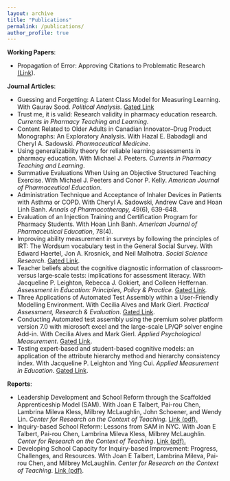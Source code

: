 ```yaml
---
layout: archive
title: "Publications"
permalink: /publications/
author_profile: true
---
```


<p><strong>Working Papers</strong>:</p>
<ul>
<li>
<p class="p1">Propagation of Error: Approving Citations to Problematic Research <a href="https://github.com/recite/propagation_of_error/blob/master/ms/error.pdf">(Link</a>).</p>
</li>
</ul>
<p><strong>Journal Articles</strong>:</p>
<ul>
<li>Guessing and Forgetting: A Latent Class Model for Measuring Learning. With Gaurav Sood. <em>Political Analysis. </em><a href="http://pan.oxfordjournals.org/content/24/2/226.short">Gated Link</a></li>
<li>Trust me, it is valid: Research validity in pharmacy education research. <em>Currents in Pharmacy Teaching and Learning</em>.</li>
<li>Content Related to Older Adults in Canadian Innovator–Drug Product Monographs: An Exploratory Analysis. With <span class="authors__name">Hazal E. Babadagli and </span><span class="authors__name">Cheryl A. Sadowski. </span><em>Pharmaceutical Medicine</em>.</li>
<li>Using generalizability theory for reliable learning assessments in pharmacy education. With Michael J. Peeters. <em>Currents in Pharmacy Teaching and Learning</em>.</li>
<li>Summative Evaluations When Using an Objective Structured Teaching Exercise. With Michael J. Peeters and Conor P. Kelly.  <em>American Journal of Pharmaceutical Education</em>.</li>
<li>Administration Technique and Acceptance of Inhaler Devices in Patients with Asthma or COPD. With Cheryl A. Sadowski, Andrew Cave and Hoan Linh Banh. <em>Annals of Pharmacotherapy,</em> 49(6), 639-648.</li>
<li>Evaluation of an Injection Training and Certification Program for Pharmacy Students. With Hoan Linh Banh. <em>American Journal of Pharmaceutical Education</em>, 78(4).</li>
<li>Improving ability measurement in surveys by following the principles of IRT: The Wordsum vocabulary test in the General Social Survey. With Edward Haertel, Jon A. Krosnick, and Neil Malhotra. <em>Social Science Research</em>. <a href="http://www.sciencedirect.com/science/article/pii/S0049089X12000981">Gated Link</a>.</li>
<li>Teacher beliefs about the cognitive diagnostic information of classroom‐versus large‐scale tests: implications for assessment literacy. With Jacqueline P. Leighton, Rebecca J. Gokiert, and Colleen Heffernan. <em>Assessment in Education: Principles, Policy &amp; Practice. </em><a href="http://www.tandfonline.com/doi/abs/10.1080/09695940903565362#.VHSXtvnF9yw">Gated Link</a><em>.</em></li>
<li>Three Applications of Automated Test Assembly within a User-Friendly Modelling Environment. With Cecilia Alves and Mark Gierl. <em>Practical Assessment, Research &amp; Evaluation</em>. <a href="http://pareonline.net/pdf/v14n14.pdf">Gated Link</a>.</li>
<li>Conducting Automated test assembly using the premium solver platform version 7.0 with microsoft excel and the large-scale LP/QP solver engine Add-in. With Cecilia Alves and Mark Gierl. <em>Applied Psychological Measurement</em>. <a href="http://apm.sagepub.com/content/early/2008/07/08/0146621608316603.abstract">Gated Link</a>.</li>
<li>Testing expert-based and student-based cognitive models: an application of the attribute hierarchy method and hierarchy consistency index. With Jacqueline P. Leighton and Ying Cui. <em>Applied Measurement in Education</em>. <a href="http://www.tandfonline.com/doi/abs/10.1080/08957340902984018#.VHSZAvnF9yw">Gated Link</a>.</li>
</ul>
<p><strong>Reports</strong>:</p>
<ul>
<li>Leadership Development and School Reform through the Scaffolded Apprenticeship Model (SAM). With Joan E Talbert, Pai-rou Chen, Lambrina Mileva Kless, Milbrey McLaughlin, John Schoener, and Wendy Lin. <em>Center for Research on the Context of Teaching</em>. <a href="http://kennethcor.com/wp-content/uploads/2014/06/Talbert.pdf">Link (pdf).</a></li>
<li>Inquiry-based School Reform: Lessons from SAM in NYC. With Joan E Talbert, Pai-rou Chen, Lambrina Mileva Kless, Milbrey McLaughlin. <em>Center for Research on the Context of Teaching</em>. <a href="http://kennethcor.com/wp-content/uploads/2014/06/Talbert2.pdf">Link (pdf).</a></li>
<li>Developing School Capacity for Inquiry-based Improvement: Progress, Challenges, and Resources. With Joan E Talbert, Lambrina Mileva, Pai-rou Chen, and Milbrey McLaughlin. <em>Center for Research on the Context of Teaching</em>. <a href="http://kennethcor.com/wp-content/uploads/2014/06/Talbert3.pdf">Link (pdf)</a>.</li>
</ul>
